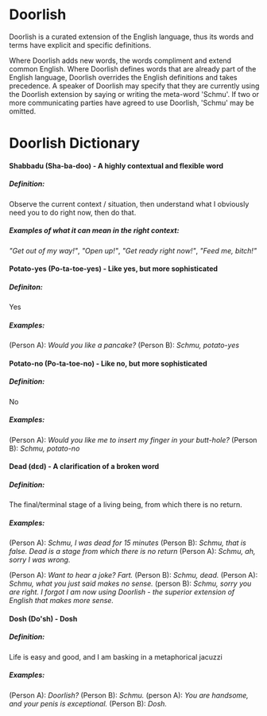 # Doorlish

Doorlish is a curated extension of the English language, thus its words and terms have explicit and specific definitions. 

Where Doorlish adds new words, the words compliment and extend common English. Where Doorlish defines words that are already part of the English language, Doorlish overrides the English definitions and takes precedence. A speaker of Doorlish may specify that they are currently using the Doorlish extension by saying or writing the meta-word 'Schmu'. If two or more communicating parties have agreed to use Doorlish, 'Schmu' may be omitted. 

# Doorlish Dictionary

#### Shabbadu (Sha-ba-doo) - A highly contextual and flexible word
##### Definition: 
Observe the current context / situation, then understand what I obviously need you to do right now, then do that. 
##### Examples of what it can mean in the right context:
*"Get out of my way!"*, *"Open up!"*, *"Get ready right now!"*, *"Feed me, bitch!"*

#### Potato-yes (Po-ta-toe-yes) - Like yes, but more sophisticated
##### Definiton:
Yes
##### Examples:
(Person A): *Would you like a pancake?*
(Person B): *Schmu, potato-yes*

#### Potato-no (Po-ta-toe-no) - Like no, but more sophisticated 
##### Definition:
No
##### Examples:
(Person A): *Would you like me to insert my finger in your butt-hole?*
(Person B): *Schmu, potato-no*

#### Dead (dɛd) - A clarification of a broken word
##### Definition:
The final/terminal stage of a living being, from which there is no return.
##### Examples:
(Person A): *Schmu, I was dead for 15 minutes*
(Person B): *Schmu, that is false. Dead is a stage from which there is no return*
(Person A): *Schmu, ah, sorry I was wrong.*

(Person A): *Want to hear a joke? Fart.*
(Person B): *Schmu, dead.*
(Person A): *Schmu, what you just said makes no sense.*
(person B): *Schmu, sorry you are right. I forgot I am now using Doorlish - the superior extension of English that makes more sense.*


#### Dosh (Do'sh) - Dosh
##### Definition:
Life is easy and good, and I am basking in a metaphorical jacuzzi
##### Examples:
(Person A): *Doorlish?*
(Person B): *Schmu.*
(person A): *You are handsome, and your penis is exceptional.*
(Person B): *Dosh.*
